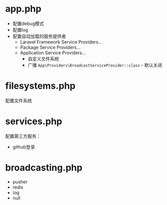 # app.php
* 配置debug模式
* 配置log
* 配置自动加载的服务提供者
  * Laravel Framework Service Providers...
  * Package Service Providers...
  * Application Service Providers...
    * 自定义文件系统
    * 广播 `App\Providers\BroadcastServiceProvider::class` - 默认关闭

# filesystems.php
配置文件系统

# services.php
配置第三方服务：  

* github登录


# broadcasting.php
* pusher
* redis
* log
* null

